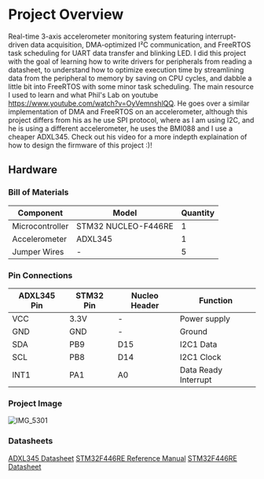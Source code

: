 # Project Overview
Real-time 3-axis accelerometer monitoring system featuring interrupt-driven data acquisition, DMA-optimized I²C communication, and FreeRTOS task scheduling
for UART data transfer and blinking LED. I did this project with the goal of learning how to write drivers for peripherals from reading a datasheet, to understand
how to optimize execution time by streamlining data from the peripheral to memory by saving on CPU cycles, and dabble a little bit into FreeRTOS with some 
minor task scheduling. The main resource I used to learn and what Phil's Lab on youtube https://www.youtube.com/watch?v=OyVemnshlQQ. He goes over a similar
implementation of DMA and FreeRTOS on an accelerometer, although this project differs from his as he use SPI protocol, where as I am using I2C, and he is using
a different accelerometer, he uses the BMI088 and I use a cheaper ADXL345. Check out his video for a more indepth explaination of how to design the firmware
of this project :)!

## Hardware
### Bill of Materials

| Component | Model | Quantity | 
|-----------|-------|----------|
| Microcontroller | STM32 NUCLEO-F446RE | 1 |
| Accelerometer | ADXL345 | 1 |
| Jumper Wires | - | 5 |

### Pin Connections
| ADXL345 Pin | STM32 Pin |Nucleo Header| Function |
|-------------|-----------|-------------|----------|
| VCC         | 3.3V      | - |Power supply |
| GND         | GND       | - |Ground |
| SDA         | PB9       | D15 |I2C1 Data |
| SCL         | PB8       | D14 |I2C1 Clock |
| INT1        | PA1       | A0 |Data Ready Interrupt |

### Project Image
![IMG_5301](https://github.com/user-attachments/assets/b00d1e0c-1d88-4d25-a218-ce14e5ca5948)

### Datasheets
[ADXL345 Datasheet](https://www.analog.com/media/en/technical-documentation/data-sheets/adxl345.pdf)
[STM32F446RE Reference Manual](https://www.st.com/resource/en/reference_manual/rm0390-stm32f446xx-advanced-armbased-32bit-mcus-stmicroelectronics.pdf)
[STM32F446RE Datasheet](https://www.st.com/en/evaluation-tools/nucleo-f446re.html#cad-resources)

